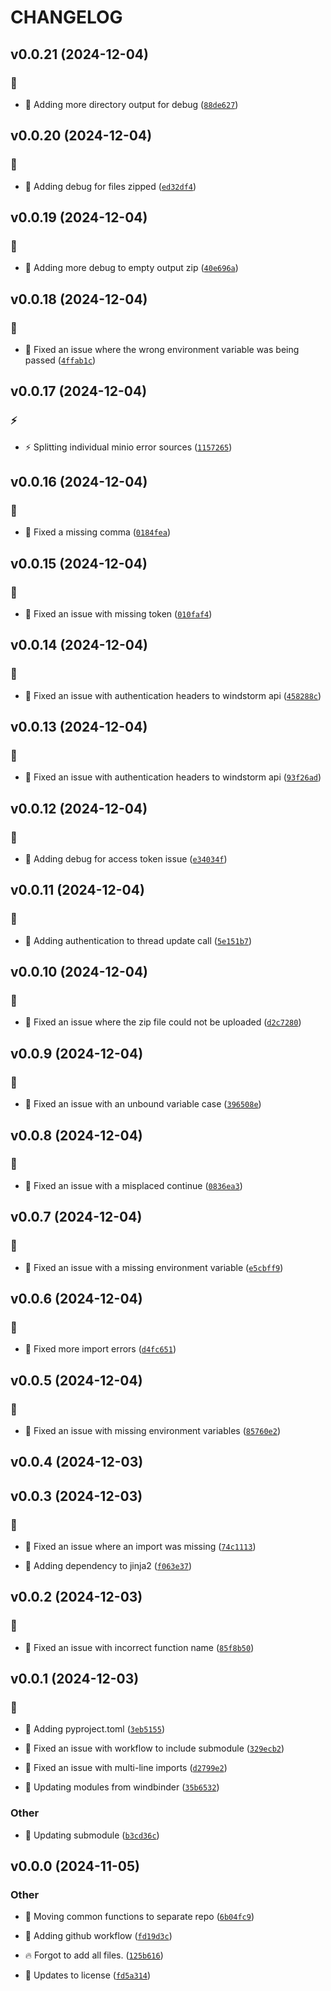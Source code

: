 # CHANGELOG

## v0.0.21 (2024-12-04)

### :bug:

* :bug: Adding more directory output for debug ([`88de627`](https://github.com/Westfall-io/windchest/commit/88de627ec35dc4dfbc79655d5e94a0ff5bf42efa))

## v0.0.20 (2024-12-04)

### :bug:

* :bug: Adding debug for files zipped ([`ed32df4`](https://github.com/Westfall-io/windchest/commit/ed32df42254a7577a41a7b0c8ddebb022e09c972))

## v0.0.19 (2024-12-04)

### :bug:

* :bug: Adding more debug to empty output zip ([`40e696a`](https://github.com/Westfall-io/windchest/commit/40e696ac1a0fa219fb6c2a74341c27cb3dab8e7e))

## v0.0.18 (2024-12-04)

### :bug:

* :bug: Fixed an issue where the wrong environment variable was being passed ([`4ffab1c`](https://github.com/Westfall-io/windchest/commit/4ffab1c0d416d69052b8a9a2e29b5cc20d4c0b08))

## v0.0.17 (2024-12-04)

### :zap:

* :zap: Splitting individual minio error sources ([`1157265`](https://github.com/Westfall-io/windchest/commit/11572659be077e64def80243e9a9bf64c7f41f63))

## v0.0.16 (2024-12-04)

### :bug:

* :bug: Fixed a missing comma ([`0184fea`](https://github.com/Westfall-io/windchest/commit/0184fea32e34d5da9d3f8e27a0020d6f16890eb9))

## v0.0.15 (2024-12-04)

### :bug:

* :bug: Fixed an issue with missing token ([`010faf4`](https://github.com/Westfall-io/windchest/commit/010faf40b65dab3491ce06d207f6ae5d2748c1a1))

## v0.0.14 (2024-12-04)

### :bug:

* :bug: Fixed an issue with authentication headers to windstorm api ([`458288c`](https://github.com/Westfall-io/windchest/commit/458288c38380f933967c56deb96c4e634a1e4bbe))

## v0.0.13 (2024-12-04)

### :bug:

* :bug: Fixed an issue with authentication headers to windstorm api ([`93f26ad`](https://github.com/Westfall-io/windchest/commit/93f26ad15493be50a60d88372d957070fa14ec73))

## v0.0.12 (2024-12-04)

### :bug:

* :bug: Adding debug for access token issue ([`e34034f`](https://github.com/Westfall-io/windchest/commit/e34034f9bea0ca878445e2542a5087041207dae4))

## v0.0.11 (2024-12-04)

### :bug:

* :bug: Adding authentication to thread update call ([`5e151b7`](https://github.com/Westfall-io/windchest/commit/5e151b7f6a53e779950158ba8feaa0b224cb3b56))

## v0.0.10 (2024-12-04)

### :bug:

* :bug: Fixed an issue where the zip file could not be uploaded ([`d2c7280`](https://github.com/Westfall-io/windchest/commit/d2c728031e4484466189710d4d48ff9f7f5c21dd))

## v0.0.9 (2024-12-04)

### :bug:

* :bug: Fixed an issue with an unbound variable case ([`396508e`](https://github.com/Westfall-io/windchest/commit/396508e8d308056b66a8df891b31ac42e5151f6c))

## v0.0.8 (2024-12-04)

### :bug:

* :bug: Fixed an issue with a misplaced continue ([`0836ea3`](https://github.com/Westfall-io/windchest/commit/0836ea3eb8575186febf419771cd604fd3c59bf1))

## v0.0.7 (2024-12-04)

### :bug:

* :bug: Fixed an issue with a missing environment variable ([`e5cbff9`](https://github.com/Westfall-io/windchest/commit/e5cbff9deff4a192c6a6b3d44e79d9590aa6f9a7))

## v0.0.6 (2024-12-04)

### :bug:

* :bug: Fixed more import errors ([`d4fc651`](https://github.com/Westfall-io/windchest/commit/d4fc65149ce5d8398f326193130761c68deb2358))

## v0.0.5 (2024-12-04)

### :bug:

* :bug: Fixed an issue with missing environment variables ([`85760e2`](https://github.com/Westfall-io/windchest/commit/85760e255850f94df47706d0c4e04ae7578cf414))

## v0.0.4 (2024-12-03)

## v0.0.3 (2024-12-03)

### :bug:

* :bug: Fixed an issue where an import was missing ([`74c1113`](https://github.com/Westfall-io/windchest/commit/74c1113ed13ff095f84acf81d2d439f00b8f38e7))

* :bug: Adding dependency to jinja2 ([`f063e37`](https://github.com/Westfall-io/windchest/commit/f063e37de41818b570b3469e80ece0edf73a3b17))

## v0.0.2 (2024-12-03)

### :bug:

* :bug: Fixed an issue with incorrect function name ([`85f8b50`](https://github.com/Westfall-io/windchest/commit/85f8b504b27e34ca431d14e75e00b793493d3ddc))

## v0.0.1 (2024-12-03)

### :bug:

* :bug: Adding pyproject.toml ([`3eb5155`](https://github.com/Westfall-io/windchest/commit/3eb51552156b460039f4dbceb454b9de31a7b70c))

* :bug: Fixed an issue with workflow to include submodule ([`329ecb2`](https://github.com/Westfall-io/windchest/commit/329ecb24bc20ffad1b8b2484cae6480f2997fc0b))

* :bug: Fixed an issue with multi-line imports ([`d2799e2`](https://github.com/Westfall-io/windchest/commit/d2799e24068005041dedc012da46892118265cbc))

* :bug: Updating modules from windbinder ([`35b6532`](https://github.com/Westfall-io/windchest/commit/35b653207961b803d314ae3c46cb1e6ad2847d5d))

### Other

* :bento: Updating submodule ([`b3cd36c`](https://github.com/Westfall-io/windchest/commit/b3cd36c588fd8c2a543d8dd018cbc79a2558898d))

## v0.0.0 (2024-11-05)

### Other

* :art: Moving common functions to separate repo ([`6b04fc9`](https://github.com/Westfall-io/windchest/commit/6b04fc9568ec06d56a9f5df7f25827509aa38c54))

* :green_heart: Adding github workflow ([`fd19d3c`](https://github.com/Westfall-io/windchest/commit/fd19d3c5079ec97534626535c702d2e4c24f18d0))

* :fire: Forgot to add all files. ([`125b616`](https://github.com/Westfall-io/windchest/commit/125b61669bea8c2e98dfdf80fdd4e0beb3147720))

* :page_facing_up: Updates to license ([`fd5a314`](https://github.com/Westfall-io/windchest/commit/fd5a314bc7525dd0a2148e7328cb7c1bd81c249d))
